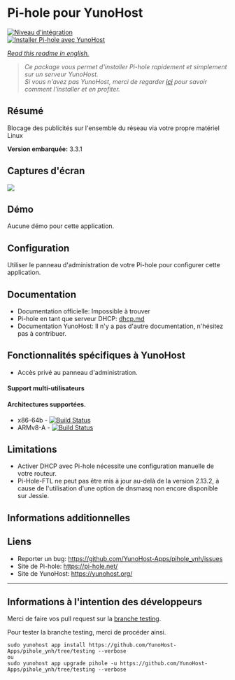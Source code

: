 # Pi-hole pour YunoHost

[![Niveau d'intégration](https://dash.yunohost.org/integration/pihole.svg)](https://dash.yunohost.org/appci/app/pihole)  
[![Installer Pi-hole avec YunoHost](https://install-app.yunohost.org/install-with-yunohost.png)](https://install-app.yunohost.org/?app=pihole)

*[Read this readme in english.](./README.md)*

> *Ce package vous permet d'installer Pi-hole rapidement et simplement sur un serveur YunoHost.  
Si vous n'avez pas YunoHost, merci de regarder [ici](https://yunohost.org/#/install_fr) pour savoir comment l'installer et en profiter.*

## Résumé
Blocage des publicités sur l'ensemble du réseau via votre propre matériel Linux

**Version embarquée:** 3.3.1

## Captures d'écran

![](https://i0.wp.com/pi-hole.net/wp-content/uploads/2016/12/dashboard212.png)

## Démo

Aucune démo pour cette application.

## Configuration

Utiliser le panneau d'administration de votre Pi-hole pour configurer cette application.

## Documentation

* Documentation officielle: Impossible à trouver
* Pi-hole en tant que serveur DHCP: [dhcp.md](./dhcp.md)
* Documentation YunoHost: Il n'y a pas d'autre documentation, n'hésitez pas à contribuer.

## Fonctionnalités spécifiques à YunoHost

* Accès privé au panneau d'administration.

#### Support multi-utilisateurs

#### Architectures supportées.

* x86-64b - [![Build Status](https://ci-apps.yunohost.org/jenkins/job/pihole%20(Community)/badge/icon)](https://ci-apps.yunohost.org/jenkins/job/pihole%20(Community)/)
* ARMv8-A - [![Build Status](https://ci-apps-arm.yunohost.org/jenkins/job/pihole%20(Community)%20(%7EARM%7E)/badge/icon)](https://ci-apps-arm.yunohost.org/jenkins/job/pihole%20(Community)%20(%7EARM%7E)/)

## Limitations

* Activer DHCP avec Pi-hole nécessite une configuration manuelle de votre routeur.
* Pi-Hole-FTL ne peut pas être mis à jour au-delà de la version 2.13.2, à cause de l'utilisation d'une option de dnsmasq non encore disponible sur Jessie.

## Informations additionnelles

## Liens

 * Reporter un bug: https://github.com/YunoHost-Apps/pihole_ynh/issues
 * Site de Pi-hole: https://pi-hole.net/
 * Site de YunoHost: https://yunohost.org/

---

Informations à l'intention des développeurs
----------------

Merci de faire vos pull request sur la [branche testing](https://github.com/YunoHost-Apps/pihole_ynh/tree/testing).

Pour tester la branche testing, merci de procéder ainsi.
```
sudo yunohost app install https://github.com/YunoHost-Apps/pihole_ynh/tree/testing --verbose
ou
sudo yunohost app upgrade pihole -u https://github.com/YunoHost-Apps/pihole_ynh/tree/testing --verbose
```
